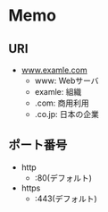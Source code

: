# Memo
## URI
- www.examle.com
  - www: Webサーバ
  - examle: 組織
  - .com: 商用利用
  - .co.jp: 日本の企業

## ポート番号
- http
  - :80(デフォルト)
- https
  - :443(デフォルト)
